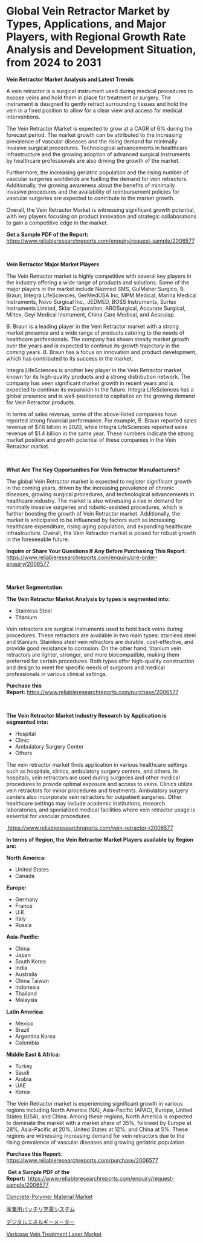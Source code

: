<p><h1>Global Vein Retractor Market by Types, Applications, and Major Players, with Regional Growth Rate Analysis and Development Situation, from 2024 to 2031</h1></p><p><strong>Vein Retractor Market Analysis and Latest Trends</strong></p>
<p><p>A vein retractor is a surgical instrument used during medical procedures to expose veins and hold them in place for treatment or surgery. The instrument is designed to gently retract surrounding tissues and hold the vein in a fixed position to allow for a clear view and access for medical interventions.</p><p>The Vein Retractor Market is expected to grow at a CAGR of 6% during the forecast period. The market growth can be attributed to the increasing prevalence of vascular diseases and the rising demand for minimally invasive surgical procedures. Technological advancements in healthcare infrastructure and the growing adoption of advanced surgical instruments by healthcare professionals are also driving the growth of the market.</p><p>Furthermore, the increasing geriatric population and the rising number of vascular surgeries worldwide are fuelling the demand for vein retractors. Additionally, the growing awareness about the benefits of minimally invasive procedures and the availability of reimbursement policies for vascular surgeries are expected to contribute to the market growth.</p><p>Overall, the Vein Retractor Market is witnessing significant growth potential, with key players focusing on product innovation and strategic collaborations to gain a competitive edge in the market.</p></p>
<p><strong>Get a Sample PDF of the Report:&nbsp;</strong> <a href="https://www.reliableresearchreports.com/enquiry/request-sample/2006577">https://www.reliableresearchreports.com/enquiry/request-sample/2006577</a></p>
<p>&nbsp;</p>
<p><strong>Vein Retractor Major Market Players</strong></p>
<p><p>The Vein Retractor market is highly competitive with several key players in the industry offering a wide range of products and solutions. Some of the major players in the market include Nazmed SMS, GulMaher Surgico, B. Braun, Integra LifeSciences, GerMedUSA Inc, MPM Medical, Marina Medical Instruments, Novo Surgical Inc., JEDMED, BOSS Instruments, Surtex Instruments Limited, Sklar Corporation, AROSurgical, Accurate Surgical, Miltex, Geyi Medical Instrument, China Care Medical, and Aesculap.</p><p>B. Braun is a leading player in the Vein Retractor market with a strong market presence and a wide range of products catering to the needs of healthcare professionals. The company has shown steady market growth over the years and is expected to continue its growth trajectory in the coming years. B. Braun has a focus on innovation and product development, which has contributed to its success in the market.</p><p>Integra LifeSciences is another key player in the Vein Retractor market, known for its high-quality products and a strong distribution network. The company has seen significant market growth in recent years and is expected to continue its expansion in the future. Integra LifeSciences has a global presence and is well-positioned to capitalize on the growing demand for Vein Retractor products.</p><p>In terms of sales revenue, some of the above-listed companies have reported strong financial performance. For example, B. Braun reported sales revenue of $7.6 billion in 2020, while Integra LifeSciences reported sales revenue of $1.4 billion in the same year. These numbers indicate the strong market position and growth potential of these companies in the Vein Retractor market.</p></p>
<p>&nbsp;</p>
<p><strong>What Are The Key Opportunities For Vein Retractor Manufacturers?</strong></p>
<p><p>The global Vein Retractor market is expected to register significant growth in the coming years, driven by the increasing prevalence of chronic diseases, growing surgical procedures, and technological advancements in healthcare industry. The market is also witnessing a rise in demand for minimally invasive surgeries and robotic-assisted procedures, which is further boosting the growth of Vein Retractor market. Additionally, the market is anticipated to be influenced by factors such as increasing healthcare expenditure, rising aging population, and expanding healthcare infrastructure. Overall, the Vein Retractor market is poised for robust growth in the foreseeable future.</p></p>
<p><strong>Inquire or Share Your Questions If Any Before Purchasing This Report:</strong> <a href="https://www.reliableresearchreports.com/enquiry/pre-order-enquiry/2006577">https://www.reliableresearchreports.com/enquiry/pre-order-enquiry/2006577</a></p>
<p>&nbsp;</p>
<p><strong>Market Segmentation</strong></p>
<p><strong>The Vein Retractor Market Analysis by types is segmented into:</strong></p>
<p><ul><li>Stainless Steel</li><li>Titanium</li></ul></p>
<p><p>Vein retractors are surgical instruments used to hold back veins during procedures. These retractors are available in two main types: stainless steel and titanium. Stainless steel vein retractors are durable, cost-effective, and provide good resistance to corrosion. On the other hand, titanium vein retractors are lighter, stronger, and more biocompatible, making them preferred for certain procedures. Both types offer high-quality construction and design to meet the specific needs of surgeons and medical professionals in various clinical settings.</p></p>
<p><strong>Purchase this Report:&nbsp;</strong><a href="https://www.reliableresearchreports.com/purchase/2006577">https://www.reliableresearchreports.com/purchase/2006577</a></p>
<p>&nbsp;</p>
<p><strong>The Vein Retractor Market Industry Research by Application is segmented into:</strong></p>
<p><ul><li>Hospital</li><li>Clinic</li><li>Ambulatory Surgery Center</li><li>Others</li></ul></p>
<p><p>The vein retractor market finds application in various healthcare settings such as hospitals, clinics, ambulatory surgery centers, and others. In hospitals, vein retractors are used during surgeries and other medical procedures to provide optimal exposure and access to veins. Clinics utilize vein retractors for minor procedures and treatments. Ambulatory surgery centers also incorporate vein retractors for outpatient surgeries. Other healthcare settings may include academic institutions, research laboratories, and specialized medical facilities where vein retractor usage is essential for vascular procedures.</p></p>
<p><a href="https://www.reliableresearchreports.com/vein-retractor-r2006577">&nbsp;https://www.reliableresearchreports.com/vein-retractor-r2006577</a></p>
<p><strong>In terms of Region, the Vein Retractor Market Players available by Region are:</strong></p>
<p>
    <p> <strong> North America: </strong>
        <ul>
            <li>United States</li>
            <li>Canada</li>
        </ul>
        </p> 
    <p> <strong> Europe: </strong>
        <ul>
            <li>Germany</li>
            <li>France</li>
            <li>U.K.</li>
            <li>Italy</li>
            <li>Russia</li>
        </ul>
        </p> 
    <p> <strong> Asia-Pacific: </strong>
        <ul>
            <li>China</li>
            <li>Japan</li>
            <li>South Korea</li>
            <li>India</li>
            <li>Australia</li>
            <li>China Taiwan</li>
            <li>Indonesia</li>
            <li>Thailand</li>
            <li>Malaysia</li>
        </ul>
        </p> 
    <p> <strong> Latin America: </strong>
        <ul>
            <li>Mexico</li>
            <li>Brazil</li>
            <li>Argentina Korea</li>
            <li>Colombia</li>
        </ul>
        </p> 
    <p> <strong> Middle East & Africa: </strong>
        <ul>
            <li>Turkey</li>
            <li>Saudi</li>
            <li>Arabia</li>
            <li>UAE</li>
            <li>Korea</li>
        </ul>
    </p>
    </p>
<p><p>The Vein Retractor market is experiencing significant growth in various regions including North America (NA), Asia-Pacific (APAC), Europe, United States (USA), and China. Among these regions, North America is expected to dominate the market with a market share of 35%, followed by Europe at 28%, Asia-Pacific at 20%, United States at 12%, and China at 5%. These regions are witnessing increasing demand for vein retractors due to the rising prevalence of vascular diseases and growing geriatric population.</p></p>
<p><strong>Purchase this Report: </strong><a href="https://www.reliableresearchreports.com/purchase/2006577">https://www.reliableresearchreports.com/purchase/2006577</a></p>
<p>&nbsp;<strong>Get a Sample PDF of the Report:&nbsp;&nbsp;</strong><a href="https://www.reliableresearchreports.com/enquiry/request-sample/2006577">https://www.reliableresearchreports.com/enquiry/request-sample/2006577</a></p>
<p><strong></strong></p>
<p><p><a href="https://issuu.com/reportprime-2/docs/concrete-polymer-material-market-size-2030.pptx">Concrete-Polymer Material Market</a></p><p><a href="https://github.com/laurenreichert/Market-Research-Report-List-1/blob/main/701802550547.md">産業用バッテリ充電システム</a></p><p><a href="https://github.com/vtbvgl20191192/Market-Research-Report-List-2/blob/main/881604850546.md">デジタルエネルギーメーター</a></p><p><a href="https://github.com/cameroneffertz/Market-Research-Report-List-1/blob/main/varicose-vein-treatment-laser-market.md">Varicose Vein Treatment Laser Market</a></p></p>